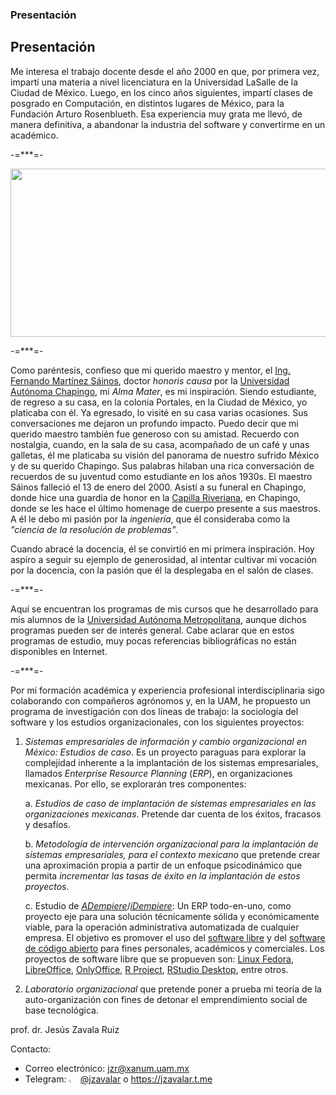 ### Presentación

<!--
**jzavalar/jzavalar** is a ✨ _special_ ✨ repository because its `README.md` (this file) appears on your GitHub profile.

Here are some ideas to get you started:

- 🔭 I’m currently working on ...
- 🌱 I’m currently learning ...
- 👯 I’m looking to collaborate on ...
- 🤔 I’m looking for help with ...
- 💬 Ask me about ...
- 📫 How to reach me: ...
- 😄 Pronouns: ...
- ⚡ Fun fact: ...
-->
## Presentación

Me interesa el trabajo docente desde el año 2000 en que, por primera vez, impartí una materia a nivel licenciatura en la Universidad LaSalle de la Ciudad de México. Luego, en los cinco años siguientes, impartí clases de posgrado en Computación, en distintos lugares de México, para la Fundación Arturo Rosenblueth. Esa experiencia muy grata me llevó, de manera definitiva, a abandonar la industria del software y convertirme en un académico.

-=***=-

<img src="https://github.com/jzavalar/jzavalar/blob/b8127a5f6c6bfcb133d1cdcd34e447236889bffb/images/chapingo.jpg)" alt="" width="550" height="269">

-=***=-

Como paréntesis, confieso que mi querido maestro y mentor, el [Ing. Fernando Martínez Sáinos](https://fb.watch/kmNH1DGeXd/), doctor *honoris causa* por la [Universidad Autónoma Chapingo](https://www.youtube.com/watch?v=WGpxql_-mgg), mi *Alma Mater*, es mi inspiración. Siendo estudiante, de regreso a su casa, en la colonia Portales, en la Ciudad de México, yo platicaba con él. Ya egresado, lo visité en su casa varias ocasiones. Sus conversaciones me dejaron un profundo impacto. Puedo decir que mi querido maestro también fue generoso con su amistad. Recuerdo con nostalgia, cuando, en la sala de su casa, acompañado de un café y unas galletas, él me platicaba su visión del panorama de nuestro sufrido México y de su querido Chapingo. Sus palabras hilaban una rica conversación de recuerdos de su juventud como estudiante en los años 1930s. El maestro Sáinos falleció el 13 de enero del 2000. Asistí a su funeral en Chapingo, donde hice una guardia de honor en la [Capilla Riveriana](https://www.youtube.com/watch?v=yeN7xv-YNDI&list=RDCMUC5D42EuKCj3cvm7DM_Z-yBg&start_radio=1&rv=yeN7xv-YNDI&t=0), en Chapingo, donde se les hace el último homenage de cuerpo presente a sus maestros. A él le debo mi pasión por la *ingeniería*, que él consideraba como la *"ciencia de la resolución de problemas"*.  

Cuando abracé la docencia, él se convirtió en mi primera inspiración. Hoy aspiro a seguir su ejemplo de generosidad, al intentar cultivar mi vocación por la docencia, con la pasión que él la desplegaba en el salón de clases.   

-=***=-

Aquí se encuentran los programas de mis cursos que he desarrollado para mis alumnos de la [Universidad Autónoma Metropolitana](http://www.uam.mx), aunque dichos programas pueden ser de interés general. Cabe aclarar que en estos programas de estudio, muy pocas referencias bibliográficas no están disponibles en Internet.

-=***=-

Por mi formación académica y experiencia profesional interdisciplinaria sigo colaborando con compañeros agrónomos y, en la UAM, he propuesto un programa de investigación con dos líneas de trabajo: la sociología del software y los estudios organizacionales, con los siguientes proyectos:  

1. *Sistemas empresariales de información y cambio organizacional en México: Estudios de caso*. Es un proyecto paraguas para explorar la complejidad inherente a la implantación de los sistemas empresariales, llamados *Enterprise Resource Planning* (*ERP*), en organizaciones mexicanas. Por ello, se explorarán tres componentes:  
    
   a. *Estudios de caso de implantación de sistemas empresariales en las organizaciones mexicanas*. Pretende dar cuenta de los éxitos, fracasos y desafíos.  
    
   b. *Metodología de intervención organizacional para la implantación de sistemas empresariales, para el contexto mexicano* que pretende crear una aproximación propia a partir de un enfoque psicodinámico que permita *incrementar las tasas de éxito en la implantación de estos proyectos*.  
    
   c. Estudio de *[ADempiere](https://github.com/adempiere/adempiere)*/*[iDempiere](https://www.idempiere.org/)*: Un ERP todo-en-uno, como proyecto eje para una solución técnicamente sólida y económicamente viable, para la operación administrativa automatizada de cualquier empresa. El objetivo es promover el uso del [software libre](https://www.youtube.com/watch?v=JLp6hKlR-Xo) y del [software de código abierto](https://www.youtube.com/watch?v=49NeXUzrOdA) para fines personales, académicos y comerciales. Los proyectos de software libre que se propueven son: [Linux Fedora](https://fedoraproject.org/), [LibreOffice](https://www.libreoffice.org/), [OnlyOffice](https://www.onlyoffice.com/), [R Project](https://www.r-project.org/), [RStudio Desktop](https://posit.co/download/rstudio-desktop/), entre otros.  

2. *Laboratorio organizacional* que pretende poner a prueba mi teoría de la auto-organización con fines de detonar el emprendimiento social de base tecnológica.  

prof. dr. Jesús Zavala Ruiz  

Contacto:  

* Correo electrónico: [jzr@xanum.uam.mx](mailto:jzr@xanum.uam.mx)  
* Telegram: <img src="https://github.com/jzavalar/jzavalar/blob/main/images/telegram_logo.svg" alt="Telegram" width="3%"/> [@jzavalar](https://jzavalar.t.me) o https://jzavalar.t.me  
